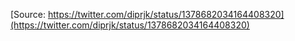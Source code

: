 [Source: https://twitter.com/diprjk/status/1378682034164408320](https://twitter.com/diprjk/status/1378682034164408320)